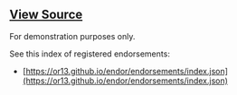 ## [View Source](https://github.com/OR13/endor)

For demonstration purposes only.

See this index of registered endorsements:

- [https://or13.github.io/endor/endorsements/index.json](https://or13.github.io/endor/endorsements/index.json)
